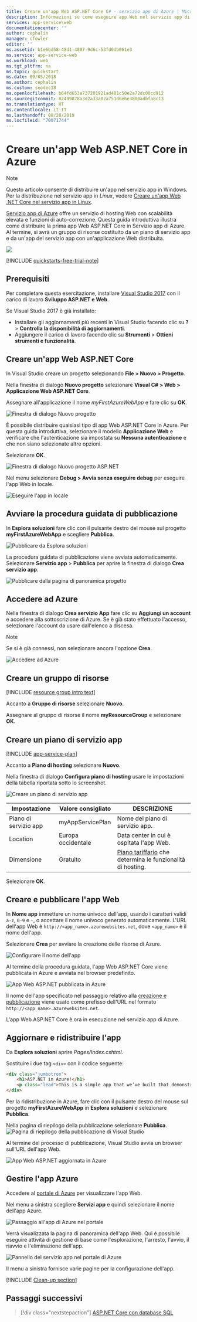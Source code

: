 ```yaml
---
title: Creare un'app Web ASP.NET Core C# - servizio app di Azure | Microsoft Docs
description: Informazioni su come eseguire app Web nel servizio app di Azure distribuendo l'app Web ASP.NET Core C# predefinita.
services: app-service\web
documentationcenter: ''
author: cephalin
manager: cfowler
editor: ''
ms.assetid: b1e6bd58-48d1-4007-9d6c-53fd6db061e3
ms.service: app-service-web
ms.workload: web
ms.tgt_pltfrm: na
ms.topic: quickstart
ms.date: 09/05/2018
ms.author: cephalin
ms.custom: seodec18
ms.openlocfilehash: b64fd653a737201921ad481c50e2a72dc00cd912
ms.sourcegitcommit: 82499878a3d2a33a02a751d6e6e3800adbfa8c13
ms.translationtype: HT
ms.contentlocale: it-IT
ms.lasthandoff: 08/28/2019
ms.locfileid: "70071744"
---
```

# <a name="create-an-aspnet-core-web-app-in-azure"></a>Creare un'app Web ASP.NET Core in Azure

> [!NOTE]
> Questo articolo consente di distribuire un'app nel servizio app in Windows. Per la distribuzione nel servizio app in _Linux_, vedere [Creare un'app Web .NET Core nel servizio app in Linux](./containers/quickstart-dotnetcore.md). 
>

[Servizio app di Azure](overview.md) offre un servizio di hosting Web con scalabilità elevata e funzioni di auto-correzione.  Questa guida introduttiva illustra come distribuire la prima app Web ASP.NET Core in Servizio app di Azure. Al termine, si avrà un gruppo di risorse costituito da un piano di servizio app e da un'app del servizio app con un'applicazione Web distribuita.

![](./media/app-service-web-get-started-dotnet/web-app-running-live.png)

[!INCLUDE [quickstarts-free-trial-note](../../includes/quickstarts-free-trial-note.md)]

## <a name="prerequisites"></a>Prerequisiti

Per completare questa esercitazione, installare <a href="https://www.visualstudio.com/downloads/" target="_blank">Visual Studio 2017</a> con il carico di lavoro **Sviluppo ASP.NET e Web**.

Se Visual Studio 2017 è già installato:

- Installare gli aggiornamenti più recenti in Visual Studio facendo clic su **?**  > **Controlla la disponibilità di aggiornamenti**.
- Aggiungere il carico di lavoro facendo clic su **Strumenti** > **Ottieni strumenti e funzionalità**.

## <a name="create-an-aspnet-core-web-app"></a>Creare un'app Web ASP.NET Core

In Visual Studio creare un progetto selezionando **File > Nuovo > Progetto**. 

Nella finestra di dialogo **Nuovo progetto** selezionare **Visual C# > Web > Applicazione Web ASP.NET Core**.

Assegnare all'applicazione il nome _myFirstAzureWebApp_ e fare clic su **OK**.
   
![Finestra di dialogo Nuovo progetto](./media/app-service-web-get-started-dotnet/new-project.png)

È possibile distribuire qualsiasi tipo di app Web ASP.NET Core in Azure. Per questa guida introduttiva, selezionare il modello **Applicazione Web** e verificare che l'autenticazione sia impostata su **Nessuna autenticazione** e che non siano selezionate altre opzioni.
      
Selezionare **OK**.

![Finestra di dialogo Nuovo progetto ASP.NET](./media/app-service-web-get-started-dotnet/razor-pages-aspnet-dialog.png)

Nel menu selezionare **Debug > Avvia senza eseguire debug** per eseguire l'app Web in locale.

![Eseguire l'app in locale](./media/app-service-web-get-started-dotnet/razor-web-app-running-locally.png)

## <a name="launch-the-publish-wizard"></a>Avviare la procedura guidata di pubblicazione

In **Esplora soluzioni** fare clic con il pulsante destro del mouse sul progetto **myFirstAzureWebApp** e scegliere **Pubblica**.

![Pubblicare da Esplora soluzioni](./media/app-service-web-get-started-dotnet/right-click-publish.png)

La procedura guidata di pubblicazione viene avviata automaticamente. Selezionare **Servizio app** > **Pubblica** per aprire la finestra di dialogo **Crea servizio app**.

![Pubblicare dalla pagina di panoramica progetto](./media/app-service-web-get-started-dotnet/publish-to-app-service.png)

## <a name="sign-in-to-azure"></a>Accedere ad Azure

Nella finestra di dialogo **Crea servizio App** fare clic su **Aggiungi un account** e accedere alla sottoscrizione di Azure. Se è già stato effettuato l'accesso, selezionare l'account da usare dall'elenco a discesa.

> [!NOTE]
> Se si è già connessi, non selezionare ancora l'opzione **Crea**.
>
   
![Accedere ad Azure](./media/app-service-web-get-started-dotnet/sign-in-azure.png)

## <a name="create-a-resource-group"></a>Creare un gruppo di risorse

[!INCLUDE [resource group intro text](../../includes/resource-group.md)]

Accanto a **Gruppo di risorse** selezionare **Nuovo**.

Assegnare al gruppo di risorse il nome **myResourceGroup** e selezionare **OK**.

## <a name="create-an-app-service-plan"></a>Creare un piano di servizio app

[!INCLUDE [app-service-plan](../../includes/app-service-plan.md)]

Accanto a **Piano di hosting** selezionare **Nuovo**. 

Nella finestra di dialogo **Configura piano di hosting** usare le impostazioni della tabella riportata sotto lo screenshot.

![Creare un piano di servizio app](./media/app-service-web-get-started-dotnet/configure-app-service-plan.png)

| Impostazione | Valore consigliato | DESCRIZIONE |
|-|-|-|
|Piano di servizio app| myAppServicePlan | Nome del piano di servizio app. |
| Location | Europa occidentale | Data center in cui è ospitata l'app Web. |
| Dimensione | Gratuito | [Piano tariffario](https://azure.microsoft.com/pricing/details/app-service/?ref=microsoft.com&utm_source=microsoft.com&utm_medium=docs&utm_campaign=visualstudio) che determina le funzionalità di hosting. |

Selezionare **OK**.

## <a name="create-and-publish-the-web-app"></a>Creare e pubblicare l'app Web

In **Nome app** immettere un nome univoco dell'app, usando i caratteri validi `a-z`, `0-9` e `-`, o accettare il nome univoco generato automaticamente. L'URL dell'app Web è `http://<app_name>.azurewebsites.net`, dove `<app_name>` è il nome dell'app.

Selezionare **Crea** per avviare la creazione delle risorse di Azure.

![Configurare il nome dell'app](./media/app-service-web-get-started-dotnet/web-app-name.png)

Al termine della procedura guidata, l'app Web ASP.NET Core viene pubblicata in Azure e avviata nel browser predefinito.

![App Web ASP.NET pubblicata in Azure](./media/app-service-web-get-started-dotnet/web-app-running-live.png)

Il nome dell'app specificato nel passaggio relativo alla [creazione e pubblicazione](#create-and-publish-the-web-app) viene usato come prefisso dell'URL nel formato `http://<app_name>.azurewebsites.net`.

L'app Web ASP.NET Core è ora in esecuzione nel servizio app di Azure.

## <a name="update-the-app-and-redeploy"></a>Aggiornare e ridistribuire l'app

Da **Esplora soluzioni** aprire _Pages/Index.cshtml_.

Sostituire i due tag `<div>` con il codice seguente:

```HTML
<div class="jumbotron">
    <h1>ASP.NET in Azure!</h1>
    <p class="lead">This is a simple app that we’ve built that demonstrates how to deploy a .NET app to Azure App Service.</p>
</div>
```

Per la ridistribuzione in Azure, fare clic con il pulsante destro del mouse sul progetto **myFirstAzureWebApp** in **Esplora soluzioni** e selezionare **Pubblica**.

Nella pagina di riepilogo della pubblicazione selezionare **Pubblica**.
![Pagina di riepilogo della pubblicazione di Visual Studio](./media/app-service-web-get-started-dotnet/publish-summary-page.png)

Al termine del processo di pubblicazione, Visual Studio avvia un browser sull'URL dell'app Web.

![App Web ASP.NET aggiornata in Azure](./media/app-service-web-get-started-dotnet/web-app-running-live-updated.png)

## <a name="manage-the-azure-app"></a>Gestire l'app Azure

Accedere al <a href="https://portal.azure.com" target="_blank">portale di Azure</a> per visualizzare l'app Web.

Nel menu a sinistra scegliere **Servizi app** e quindi selezionare il nome dell'app Azure.

![Passaggio all'app di Azure nel portale](./media/app-service-web-get-started-dotnet/access-portal.png)

Verrà visualizzata la pagina di panoramica dell'app Web. Qui è possibile eseguire attività di gestione di base come l'esplorazione, l'arresto, l'avvio, il riavvio e l'eliminazione dell'app. 

![Pannello del servizio app nel portale di Azure](./media/app-service-web-get-started-dotnet/web-app-blade.png)

Il menu a sinistra fornisce varie pagine per la configurazione dell'app. 

[!INCLUDE [Clean-up section](../../includes/clean-up-section-portal.md)]

## <a name="next-steps"></a>Passaggi successivi

> [!div class="nextstepaction"]
> [ASP.NET Core con database SQL](app-service-web-tutorial-dotnetcore-sqldb.md)
